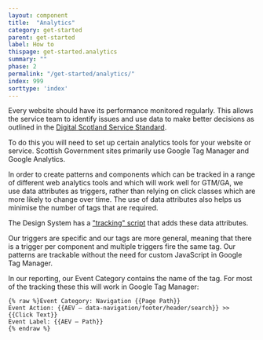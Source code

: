 ```yaml
---
layout: component
title:  "Analytics"
category: get-started
parent: get-started
label: How to
thispage: get-started.analytics
summary: ""
phase: 2
permalink: "/get-started/analytics/"
index: 999
sorttype: 'index'
---
```


Every website should have its performance monitored regularly. This allows the service team to identify issues and use data to make better decisions as outlined in the [Digital Scotland Service Standard](https://resources.mygov.scot/alpha/service-standard/digital-scotland-service-standard/).

To do this you will need to set up certain analytics tools for your website or service. Scottish Government sites primarily use Google Tag Manager and Google Analytics.

In order to create patterns and components which can be tracked in a range of different web analytics tools and which will work well for GTM/GA, we use data attributes as triggers, rather than relying on click classes which are more likely to change over time. The use of data attributes also helps us minimise the number of tags that are required.

The Design System has a ["tracking" script](/get-started/tracking/) that adds these data attributes.

Our triggers are specific and our tags are more general, meaning that there is a trigger per component and multiple triggers fire the same tag. Our patterns are trackable without the need for custom JavaScript in Google Tag Manager.

In our reporting, our Event Category contains the name of the tag. For most of the tracking these this will work in Google Tag Manager:

<pre style="overflow: auto; margin-bottom: 16px;"><code>{% raw %}Event Category: Navigation {{Page Path}}
Event Action: {{AEV – data-navigation/footer/header/search}} >> {{Click Text}}
Event Label: {{AEV – Path}}
{% endraw %}</code></pre>
